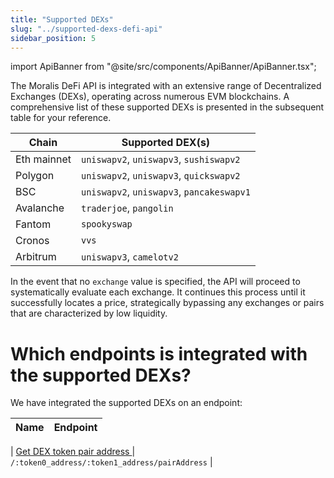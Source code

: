 ```yaml
---
title: "Supported DEXs"
slug: "../supported-dexs-defi-api"
sidebar_position: 5
---
```


import ApiBanner from "@site/src/components/ApiBanner/ApiBanner.tsx";

<ApiBanner />

The Moralis DeFi API is integrated with an extensive range of Decentralized Exchanges (DEXs), operating across numerous EVM blockchains. A comprehensive list of these supported DEXs is presented in the subsequent table for your reference.

| Chain       | Supported DEX(s)                          |
| ----------- | ----------------------------------------- |
| Eth mainnet | `uniswapv2`, `uniswapv3`, `sushiswapv2`   |
| Polygon     | `uniswapv2`, `uniswapv3`, `quickswapv2`   |
| BSC         | `uniswapv2`, `uniswapv3`, `pancakeswapv1` |
| Avalanche   | `traderjoe`, `pangolin`                   |
| Fantom      | `spookyswap`                              |
| Cronos      | `vvs`                                     |
| Arbitrum    | `uniswapv3`, `camelotv2`                  |

In the event that no `exchange` value is specified, the API will proceed to systematically evaluate each exchange. It continues this process until it successfully locates a price, strategically bypassing any exchanges or pairs that are characterized by low liquidity.

# Which endpoints is integrated with the supported DEXs?

We have integrated the supported DEXs on an endpoint:

| Name | Endpoint |
| :--- | :------- |

| [Get DEX token pair address
](/web3-data-api/evm/reference/get-pair-address) | `/:token0_address/:token1_address/pairAddress` |
